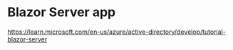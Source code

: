 # Blazor Server app

https://learn.microsoft.com/en-us/azure/active-directory/develop/tutorial-blazor-server
